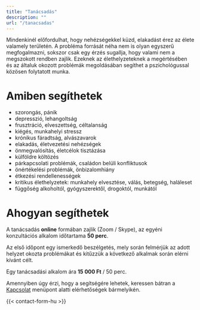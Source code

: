 ```yaml
---
title: "Tanácsadás"
description: ""
url: "/tanacsadas"
---
```


Mindenkinél előfordulhat, hogy nehézségekkel küzd, elakadást érez az élete valamely területén. A probléma forrását néha nem is olyan egyszerű megfogalmazni, sokszor csak egy érzés sugallja, hogy valami nem a megszokott rendben zajlik. Ezeknek az élethelyzeteknek a megértésében és az általuk okozott problémák megoldásában segíthet a pszichológussal közösen folytatott munka.

# Amiben segíthetek

* szorongás, pánik
* depresszió, lehangoltság
* frusztráció, elveszettség, céltalanság
* kiégés, munkahelyi stressz
* krónikus fáradtság, alvászavarok
* elakadás, életvezetési nehézségek
* önmegvalósítás, életcélok tisztázása
* külföldre költözés
* párkapcsolati problémák, családon belüli konfliktusok
* önértékelési problémák, önbizalomhiány
* étkezési rendellenességek
* kritikus élethelyzetek: munkahely elvesztése, válás, betegség, haláleset
* függőség alkoholtól, gyógyszerektől, drogoktól, munkától

# Ahogyan segíthetek

A tanácsadás **online** formában zajlik (Zoom / Skype), az egyéni konzultációs alkalom időtartama **50 perc**.

Az első időpont egy ismerkedő beszélgetés, mely során felmérjük az adott helyzet okozta problémákat és kitűzzük a következő alkalmak során elérni kívánt célt.

Egy tanácsadási alkalom ára **15 000 Ft** / 50 perc.

Amennyiben úgy érzi, hogy a segítségére lehetek, keressen bátran a [Kapcsolat](/kapcsolat) menüpont alatti elérhetőségek bármelyikén.

{{< contact-form-hu >}}

